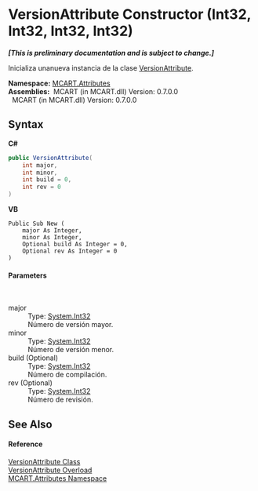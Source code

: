 # VersionAttribute Constructor (Int32, Int32, Int32, Int32)
 _**\[This is preliminary documentation and is subject to change.\]**_

Inicializa unanueva instancia de la clase <a href="11eff1e8-a163-eaf5-9c72-20d7ebef83d1">VersionAttribute</a>.

**Namespace:**&nbsp;<a href="149c1cbf-2082-5e41-e423-c506e9b98202">MCART.Attributes</a><br />**Assemblies:**&nbsp;&nbsp;MCART (in MCART.dll) Version: 0.7.0.0<br />&nbsp;&nbsp;MCART (in MCART.dll) Version: 0.7.0.0<br />

## Syntax

**C#**<br />
``` C#
public VersionAttribute(
	int major,
	int minor,
	int build = 0,
	int rev = 0
)
```

**VB**<br />
``` VB
Public Sub New ( 
	major As Integer,
	minor As Integer,
	Optional build As Integer = 0,
	Optional rev As Integer = 0
)
```


#### Parameters
&nbsp;<dl><dt>major</dt><dd>Type: <a href="http://msdn2.microsoft.com/es-es/library/td2s409d" target="_blank">System.Int32</a><br />Número de versión mayor.</dd><dt>minor</dt><dd>Type: <a href="http://msdn2.microsoft.com/es-es/library/td2s409d" target="_blank">System.Int32</a><br />Número de versión menor.</dd><dt>build (Optional)</dt><dd>Type: <a href="http://msdn2.microsoft.com/es-es/library/td2s409d" target="_blank">System.Int32</a><br />Número de compilación.</dd><dt>rev (Optional)</dt><dd>Type: <a href="http://msdn2.microsoft.com/es-es/library/td2s409d" target="_blank">System.Int32</a><br />Número de revisión.</dd></dl>

## See Also


#### Reference
<a href="11eff1e8-a163-eaf5-9c72-20d7ebef83d1">VersionAttribute Class</a><br /><a href="c8c31763-7458-bb6f-86d6-53c017f8ef86">VersionAttribute Overload</a><br /><a href="149c1cbf-2082-5e41-e423-c506e9b98202">MCART.Attributes Namespace</a><br />